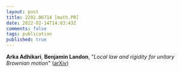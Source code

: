 ```yaml
---
layout: post
title: 2202.06714 [math.PR]
date: 2022-02-14T14:03:43Z
comments: false
tags: publication
published: true
---
```


<b>Arka Adhikari</b>, <b>Benjamin Landon</b>, "<i>Local law and rigidity for unitary Brownian motion</i>" ([arXiv](http://arxiv.org/abs/2202.06714v1))
